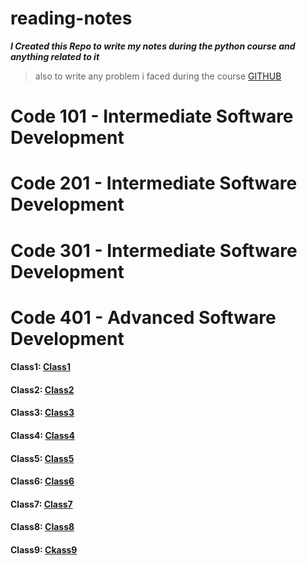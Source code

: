 # reading-notes

**_I Created this Repo to write my notes during the python course and anything related to it_**
> also to write any problem i faced during the course
[GITHUB](https://github.com/tareqzoubii)
# Code 101 - Intermediate Software Development
# Code 201 - Intermediate Software Development
# Code 301 - Intermediate Software Development
# Code 401 - Advanced Software Development
 #### Class1: [Class1](code-401-python/class-01/README.md)
 #### Class2: [Class2](code-401-python/class-02/README.md)
 #### Class3: [Class3](code-401-python/class-03/README.md)
 #### Class4: [Class4](code-401-python/class-04/README.md)
 #### Class5: [Class5](code-401-python/class-05/README.md)
 #### Class6: [Class6](code-401-python/class-06/README.md)
 #### Class7: [Class7](code-401-python/class-07/README.md)
 #### Class8: [Class8](code-401-python/class-08/README.md)
 #### Class9: [Ckass9](code-401-python/class-09/README.md)